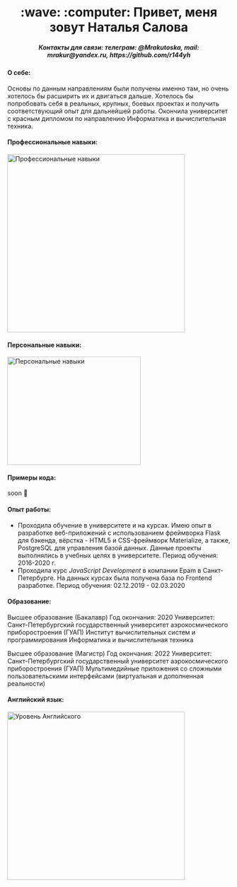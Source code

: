 <h1 align="center">:wave: :computer:   Привет, меня зовут Наталья Салова</h1>
<h5 align="center">Контакты для связи: телеграм: @Mrakutoska, mail: mrakur@yandex.ru, https://github.com/r144yh
</h5>

#### О себе:
 Основы по данным направлениям были получены именно там, но очень хотелось бы расширить их и двигаться дальше. 
Хотелось бы попробовать себя в реальных, крупных, боевых проектах и получить соответствующий опыт для дальнейшей работы.
Окончила университет с красным дипломом по направлению Информатика и вычислительная техника. 

#### Профессиональные навыки:
<img src="https://sun1-84.userapi.com/oKknjuLKun9TzUtW0cPHMoBrhi3Yl9R0noSP4g/uxNuLvEktWg.jpg" alt="Профессиональные навыки" width="401" height="403" />

#### Персональные навыки:
<img src="https://sun9-3.userapi.com/dFMFCzDCOnnxT7F1KdiWpSgHWj1W62e-GC1eNw/eqrcdd2kfbU.jpg" alt="Персональные навыки" width="301" height="245" />

#### Примеры кода:
soon :eyes:

#### Опыт работы:
- Проходила обучение в университете и на курсах. Имею опыт в разработке веб-приложений с использованием фреймворка Flask для бэкенда, вёрстка - HTML5 и CSS-фреймворк Materialize, а также, 
PostgreSQL для управления базой данных. Данные проекты выполнялись в учебных целях в университете. 
Период обучения: 2016-2020 г.
- Проходила курс *JavaScript Development* в компании Epam в Санкт-Петербурге. На данных курсах была получена база по Frontend разработке. 
Период обучения: 02.12.2019 - 02.03.2020

#### Образование: 
Высшее образование (Бакалавр)
Год окончания: 2020 
Университет: Санкт-Петербургский государственный университет аэрокосмического приборостроения (ГУАП)
Институт вычислительных систем и программирования
Информатика и вычислительная техника

Высшее образование (Магистр)
Год окончания: 2022 
Университет: Санкт-Петербургский государственный университет аэрокосмического приборостроения (ГУАП)
Мультимедийные приложения со сложными пользовательскими интерфейсами (виртуальная и дополненная реальности)

#### Английский язык:
<img src="https://sun9-55.userapi.com/AG7Gu_z9IMezFqzFFFQ7eJ5ZLCE03E_oznN4Gw/1ivYOZgNtN4.jpg" alt="Уровень Английского" width="401" height="381" />
